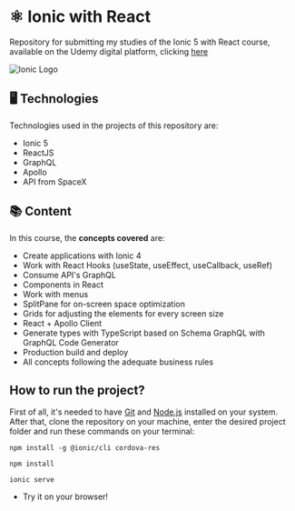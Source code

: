 # ⚛️ Ionic with React

Repository for submitting my studies of the Ionic 5 with React course, available on the Udemy digital platform, clicking [here](https://www.udemy.com/course/ionic-react-graphql/)

![Ionic Logo](https://upload.wikimedia.org/wikipedia/commons/thumb/2/24/Ionic-logo-landscape.svg/1200px-Ionic-logo-landscape.svg.png)

## 🖥️ Technologies
Technologies used in the projects of this repository are:
- Ionic 5
- ReactJS
- GraphQL
- Apollo
- API from SpaceX

## 📚 Content
In this course, the **concepts covered** are:
- Create applications with Ionic 4
- Work with React Hooks (useState, useEffect, useCallback, useRef)
- Consume API's GraphQL
- Components in React
- Work with menus
- SplitPane for on-screen space optimization
- Grids for adjusting the elements for every screen size
- React + Apollo Client
- Generate types with TypeScript based on Schema GraphQL with GraphQL Code Generator
- Production build and deploy
- All concepts following the adequate business rules

## How to run the project?
First of all, it's needed to have [Git](https://git-scm.com/downloads) and [Node.js](https://nodejs.org/en/download/) installed on your system. After that, clone the repository on your machine, enter the desired project folder and run these commands on your terminal:

```
npm install -g @ionic/cli cordova-res

npm install

ionic serve
```

* Try it on your browser!
